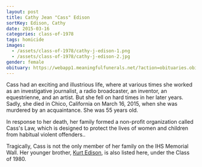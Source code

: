```yaml
---
layout: post
title: Cathy Jean "Cass" Edison
sortKey: Edison, Cathy
date: 2015-03-16
categories: class-of-1978
tags: homicide
images:
  - /assets/class-of-1978/cathy-j-edison-1.png
  - /assets/class-of-1978/cathy-j-edison-2.jpg
gender: female
obituary: https://webapp1.meaningfulfunerals.net/?action=obituaries.obit_view&o_id=3058310&fh_id=11360
---
```

Cass had an exciting and illustrious life, where at various times she worked as an investigative journalist, a radio broadcaster, an inventor, an equestrienne, and an artist. But she fell on hard times in her later years. Sadly, she died in Chico, California on March 16, 2015, when she was murdered by an acquaintance. She was 55 years old. 

In response to her death, her family formed a non-profit organization called Cass's Law, which is designed to protect the lives of women and children from habitual violent offenders..

Tragically, Cass is not the only member of her family on the IHS Memorial Wall. Her younger brother, [Kurt Edison](https://ihsmemorial.org/class-of-1980/kirk-william-edison/), is also listed here, under the Class of 1980.